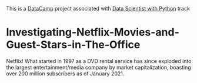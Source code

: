 This is a [DataCamp](https://datacamp.com) project associated with [Data Scientist with Python](https://app.datacamp.com/learn/career-tracks/data-scientist-with-python) track
# Investigating-Netflix-Movies-and-Guest-Stars-in-The-Office
Netflix! What started in 1997 as a DVD rental service has since exploded into the largest entertainment/media company by market capitalization, boasting over 200 million subscribers as of January 2021.
